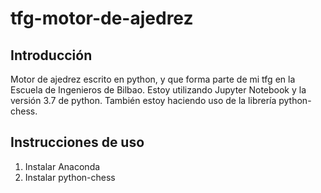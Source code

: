 # tfg-motor-de-ajedrez

## Introducción
Motor de ajedrez escrito en python, y que forma parte de mi tfg en la Escuela de Ingenieros de Bilbao. Estoy utilizando Jupyter Notebook y la versión 3.7 de python. También estoy haciendo uso de la librería python-chess.

## Instrucciones de uso
1) Instalar Anaconda
2) Instalar python-chess
